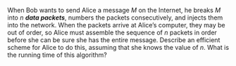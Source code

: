 When Bob wants to send Alice a message $M$ on the Internet, he breaks $M$
into $n$ ***data packets***, numbers the packets consecutively, and injects them
into the network. When the packets arrive at Alice’s computer, they may
be out of order, so Alice must assemble the sequence of $n$ packets in order
before she can be sure she has the entire message. Describe an efficient
scheme for Alice to do this, assuming that she knows the value of $n$. What
is the running time of this algorithm?
